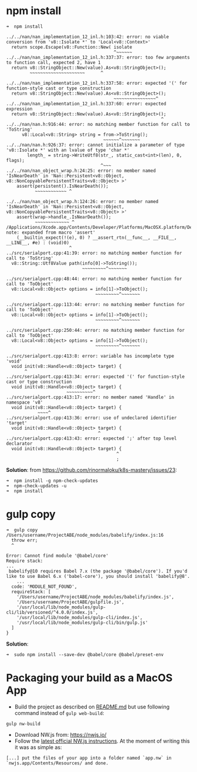 # npm install

```
➜  npm install

../../nan/nan_implementation_12_inl.h:103:42: error: no viable conversion from 'v8::Isolate *' to 'Local<v8::Context>'
  return scope.Escape(v8::Function::New( isolate
                                         ^~~~~~~
../../nan/nan_implementation_12_inl.h:337:37: error: too few arguments to function call, expected 2, have 1
  return v8::StringObject::New(value).As<v8::StringObject>();
         ~~~~~~~~~~~~~~~~~~~~~      ^

../../nan/nan_implementation_12_inl.h:337:58: error: expected '(' for function-style cast or type construction
  return v8::StringObject::New(value).As<v8::StringObject>();
                                         ~~~~~~~~~~~~~~~~^
../../nan/nan_implementation_12_inl.h:337:60: error: expected expression
  return v8::StringObject::New(value).As<v8::StringObject>();
                                                           ^
../../nan/nan.h:916:44: error: no matching member function for call to 'ToString'
      v8::Local<v8::String> string = from->ToString();
                                     ~~~~~~^~~~~~~~
../../nan/nan.h:926:37: error: cannot initialize a parameter of type 'v8::Isolate *' with an lvalue of type 'char *'
        length_ = string->WriteUtf8(str_, static_cast<int>(len), 0, flags);
                                    ^~~~
../../nan/nan_object_wrap.h:24:25: error: no member named 'IsNearDeath' in 'Nan::Persistent<v8::Object, v8::NonCopyablePersistentTraits<v8::Object> >'
    assert(persistent().IsNearDeath());
           ~~~~~~~~~~~~ ^

../../nan/nan_object_wrap.h:124:26: error: no member named 'IsNearDeath' in 'Nan::Persistent<v8::Object, v8::NonCopyablePersistentTraits<v8::Object> >'
    assert(wrap->handle_.IsNearDeath());
           ~~~~~~~~~~~~~ ^
/Applications/Xcode.app/Contents/Developer/Platforms/MacOSX.platform/Developer/SDKs/MacOSX.sdk/usr/include/assert.h:93:25: note: expanded from macro 'assert'
    (__builtin_expect(!(e), 0) ? __assert_rtn(__func__, __FILE__, __LINE__, #e) : (void)0)
                        ^
../src/serialport.cpp:41:39: error: no matching member function for call to 'ToString'
  v8::String::Utf8Value path(info[0]->ToString());
                             ~~~~~~~~~^~~~~~~~

../src/serialport.cpp:48:44: error: no matching member function for call to 'ToObject'
  v8::Local<v8::Object> options = info[1]->ToObject();
                                  ~~~~~~~~~^~~~~~~~

../src/serialport.cpp:113:44: error: no matching member function for call to 'ToObject'
  v8::Local<v8::Object> options = info[1]->ToObject();
                                  ~~~~~~~~~^~~~~~~~

../src/serialport.cpp:250:44: error: no matching member function for call to 'ToObject'
  v8::Local<v8::Object> options = info[1]->ToObject();
                                  ~~~~~~~~~^~~~~~~~

../src/serialport.cpp:413:8: error: variable has incomplete type 'void'
  void init(v8::Handle<v8::Object> target) {
       ^
../src/serialport.cpp:413:34: error: expected '(' for function-style cast or type construction
  void init(v8::Handle<v8::Object> target) {
                       ~~~~~~~~~~^
../src/serialport.cpp:413:17: error: no member named 'Handle' in namespace 'v8'
  void init(v8::Handle<v8::Object> target) {
            ~~~~^
../src/serialport.cpp:413:36: error: use of undeclared identifier 'target'
  void init(v8::Handle<v8::Object> target) {
                                   ^
../src/serialport.cpp:413:43: error: expected ';' after top level declarator
  void init(v8::Handle<v8::Object> target) {
                                          ^
                                          ;
```

**Solution**: from https://github.com/rinormaloku/k8s-mastery/issues/23:

```
➜  npm install -g npm-check-updates
➜  npm-check-updates -u
➜  npm install
```

# gulp copy
```
➜  gulp copy
/Users/username/ProjectABE/node_modules/babelify/index.js:16
  throw err;
  ^

Error: Cannot find module '@babel/core'
Require stack:
...
 babelify@10 requires Babel 7.x (the package '@babel/core'). If you'd like to use Babel 6.x ('babel-core'), you should install 'babelify@8'.
    ...
  code: 'MODULE_NOT_FOUND',
  requireStack: [
    '/Users/username/ProjectABE/node_modules/babelify/index.js',
    '/Users/username/ProjectABE/gulpfile.js',
    '/usr/local/lib/node_modules/gulp-cli/lib/versioned/^4.0.0/index.js',
    '/usr/local/lib/node_modules/gulp-cli/index.js',
    '/usr/local/lib/node_modules/gulp-cli/bin/gulp.js'
  ]
}
```

**Solution**:
```
➜  sudo npm install --save-dev @babel/core @babel/preset-env
```

# Packaging your build as a MacOS App

* Build the project as described on [README.md](README.md#want-to-contribute) but use following command
instead of `gulp web-build`:
```
gulp nw-build
```
* Download NW.js from: https://nwjs.io/
* Follow the [latest official NW.js instructions](https://nwjs.readthedocs.io/en/latest/For%20Users/Package%20and%20Distribute/#package-option-1-plain-files-recommended). At the moment of writing this it was as simple as:
```
[...] put the files of your app into a folder named `app.nw` in `nwjs.app/Contents/Resources/ and done.
```
